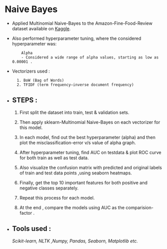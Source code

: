
# Naive Bayes

- Applied Multinomial Naive-Bayes to the Amazon-Fine-Food-Review dataset available on [Kaggle](https://www.kaggle.com/snap/amazon-fine-food-reviews).

- Also performed hyperparameter tuning, where the considered hyperparameter was:
        
          Alpha 
          - Considered a wide range of alpha values, starting as low as 0.00001 .

- Vectorizers used : 

        1. BoW (Bag of Words)
        2. TFIDF (term frequency–inverse document frequency)


-  ## STEPS : 
    1) First split the dataset into train, test & validation sets.

    2) Then apply sklearn-Multinomial Naive-Bayes on each vectorizer for this model.

    3) In each model, find out the best hyperparameter (alpha) and then plot the misclassification-error v/s value of alpha graph.

    4) After hyperparameter tuning, find AUC on testdata & plot ROC curve for both train as well as test data. 
    
    5) Also visualize the confusion matrix with predicted and original labels of train and test data points ,using seaborn heatmaps.

    6) Finally, get the top 10 important features for both positive and negative classes separately.

    7) Repeat this process for each model.

    8) At the end , compare the models using AUC as the comparision-factor .





- ## Tools used : 
    *Scikit-learn, NLTK ,Numpy, Pandas, Seaborn, Matplotlib etc.*


